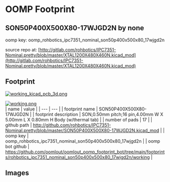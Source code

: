 # OOMP Footprint  
## SON50P400X500X80-17WJGD2N  by none  
  
oomp key: oomp_rohbotics_ipc7351_nominal_son50p400x500x80_17wjgd2n  
  
source repo at: [http://gitlab.com/rohbotics/IPC7351-Nominal.pretty/blob/master/XTAL1200X480X460N.kicad_mod](http://gitlab.com/rohbotics/IPC7351-Nominal.pretty/blob/master/XTAL1200X480X460N.kicad_mod)  
## Footprint  
  
[![working_kicad_pcb_3d.png](working_kicad_pcb_3d_600.png)](working_kicad_pcb_3d.png)  
  
[![working.png](working_600.png)](working.png)  
| name | value | 
| --- | --- | 
| footprint name | SON50P400X500X80-17WJGD2N | 
| footprint description | SON,0.50mm pitch;16 pin,4.00mm W X 5.00mm L X 0.80mm H Body (w/thermal tab) | 
| number of pads | 17 | 
| github path | http://github.com/rohbotics/IPC7351-Nominal.pretty/blob/master/SON50P400X500X80-17WJGD2N.kicad_mod | 
| oomp key | oomp_rohbotics_ipc7351_nominal_son50p400x500x80_17wjgd2n | 
| oomp bot github | https://github.com/oomlout/oomlout_oomp_footprint_bot/tree/main/footprints/rohbotics_ipc7351_nominal_son50p400x500x80_17wjgd2n/working | 
## Images  
